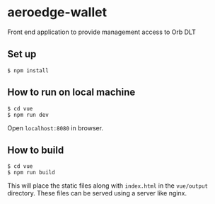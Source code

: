 # aeroedge-wallet
Front end application to provide management access to Orb DLT

## Set up

```
$ npm install
```

## How to run on local machine

```
$ cd vue
$ npm run dev
```
Open `localhost:8080` in browser.

## How to build
```
$ cd vue
$ npm run build
```
This will place the static files along with `index.html` in the `vue/output` directory. These files can be served using a server like nginx.
